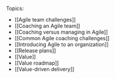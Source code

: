 Topics:
- [[Agile team challenges]]
- [[Coaching an Agile team]]
- [[Coaching versus managing in Agile]]
- [[Common Agile coaching challenges]]
- [[Introducing Agile to an organization]]
- [[Release plans]]
- [[Value]]
- [[Value roadmap]]
- [[Value-driven delivery]]